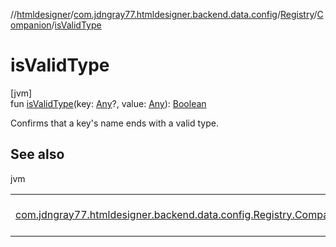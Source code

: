 //[htmldesigner](../../../../index.md)/[com.jdngray77.htmldesigner.backend.data.config](../../index.md)/[Registry](../index.md)/[Companion](index.md)/[isValidType](is-valid-type.md)

# isValidType

[jvm]\
fun [isValidType](is-valid-type.md)(key: [Any](https://kotlinlang.org/api/latest/jvm/stdlib/kotlin/-any/index.html)?, value: [Any](https://kotlinlang.org/api/latest/jvm/stdlib/kotlin/-any/index.html)): [Boolean](https://kotlinlang.org/api/latest/jvm/stdlib/kotlin/-boolean/index.html)

Confirms that a key's name ends with a valid type.

## See also

jvm

| | |
|---|---|
| [com.jdngray77.htmldesigner.backend.data.config.Registry.Companion](key-class.md) | for valid types. |
